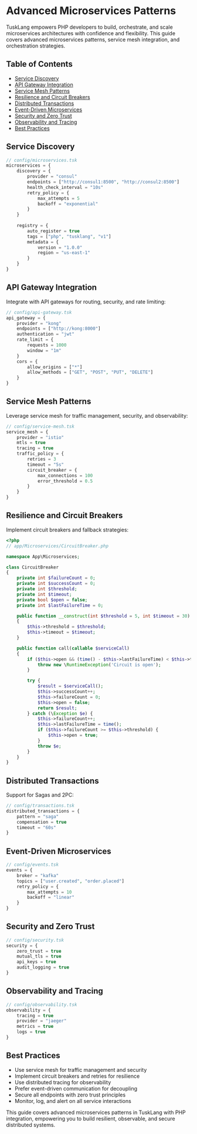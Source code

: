 # Advanced Microservices Patterns

TuskLang empowers PHP developers to build, orchestrate, and scale microservices architectures with confidence and flexibility. This guide covers advanced microservices patterns, service mesh integration, and orchestration strategies.

## Table of Contents
- [Service Discovery](#service-discovery)
- [API Gateway Integration](#api-gateway-integration)
- [Service Mesh Patterns](#service-mesh-patterns)
- [Resilience and Circuit Breakers](#resilience-and-circuit-breakers)
- [Distributed Transactions](#distributed-transactions)
- [Event-Driven Microservices](#event-driven-microservices)
- [Security and Zero Trust](#security-and-zero-trust)
- [Observability and Tracing](#observability-and-tracing)
- [Best Practices](#best-practices)

## Service Discovery

```php
// config/microservices.tsk
microservices = {
    discovery = {
        provider = "consul"
        endpoints = ["http://consul1:8500", "http://consul2:8500"]
        health_check_interval = "10s"
        retry_policy = {
            max_attempts = 5
            backoff = "exponential"
        }
    }
    
    registry = {
        auto_register = true
        tags = ["php", "tusklang", "v1"]
        metadata = {
            version = "1.0.0"
            region = "us-east-1"
        }
    }
}
```

## API Gateway Integration

Integrate with API gateways for routing, security, and rate limiting:

```php
// config/api-gateway.tsk
api_gateway = {
    provider = "kong"
    endpoints = ["http://kong:8000"]
    authentication = "jwt"
    rate_limit = {
        requests = 1000
        window = "1m"
    }
    cors = {
        allow_origins = ["*"]
        allow_methods = ["GET", "POST", "PUT", "DELETE"]
    }
}
```

## Service Mesh Patterns

Leverage service mesh for traffic management, security, and observability:

```php
// config/service-mesh.tsk
service_mesh = {
    provider = "istio"
    mtls = true
    tracing = true
    traffic_policy = {
        retries = 3
        timeout = "5s"
        circuit_breaker = {
            max_connections = 100
            error_threshold = 0.5
        }
    }
}
```

## Resilience and Circuit Breakers

Implement circuit breakers and fallback strategies:

```php
<?php
// app/Microservices/CircuitBreaker.php

namespace App\Microservices;

class CircuitBreaker
{
    private int $failureCount = 0;
    private int $successCount = 0;
    private int $threshold;
    private int $timeout;
    private bool $open = false;
    private int $lastFailureTime = 0;

    public function __construct(int $threshold = 5, int $timeout = 30)
    {
        $this->threshold = $threshold;
        $this->timeout = $timeout;
    }

    public function call(callable $serviceCall)
    {
        if ($this->open && (time() - $this->lastFailureTime) < $this->timeout) {
            throw new \RuntimeException('Circuit is open');
        }

        try {
            $result = $serviceCall();
            $this->successCount++;
            $this->failureCount = 0;
            $this->open = false;
            return $result;
        } catch (\Exception $e) {
            $this->failureCount++;
            $this->lastFailureTime = time();
            if ($this->failureCount >= $this->threshold) {
                $this->open = true;
            }
            throw $e;
        }
    }
}
```

## Distributed Transactions

Support for Sagas and 2PC:

```php
// config/transactions.tsk
distributed_transactions = {
    pattern = "saga"
    compensation = true
    timeout = "60s"
}
```

## Event-Driven Microservices

```php
// config/events.tsk
events = {
    broker = "kafka"
    topics = ["user.created", "order.placed"]
    retry_policy = {
        max_attempts = 10
        backoff = "linear"
    }
}
```

## Security and Zero Trust

```php
// config/security.tsk
security = {
    zero_trust = true
    mutual_tls = true
    api_keys = true
    audit_logging = true
}
```

## Observability and Tracing

```php
// config/observability.tsk
observability = {
    tracing = true
    provider = "jaeger"
    metrics = true
    logs = true
}
```

## Best Practices

- Use service mesh for traffic management and security
- Implement circuit breakers and retries for resilience
- Use distributed tracing for observability
- Prefer event-driven communication for decoupling
- Secure all endpoints with zero trust principles
- Monitor, log, and alert on all service interactions

This guide covers advanced microservices patterns in TuskLang with PHP integration, empowering you to build resilient, observable, and secure distributed systems. 